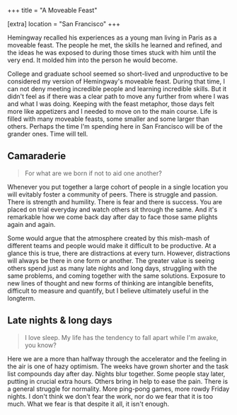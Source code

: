 +++
title = "A Moveable Feast"

[extra]
location = "San Francisco"
+++

Hemingway recalled his experiences as a young man living in Paris as a
moveable feast. The people he met, the skills he learned and refined, and
the ideas he was exposed to during those times stuck with him until the
very end. It molded him into the person he would become.

<!-- more -->

College and graduate school seemed so short-lived and unproductive to be
considered my version of Hemingway's moveable feast. During that time, I
can not deny meeting incredible people and learning incredible skills. But
it didn't feel as if there was a clear path to move any further from where
I was and what I was doing. Keeping with the feast metaphor, those days
felt more like appetizers and I needed to move on to the main course. Life
is filled with many moveable feasts, some smaller and some larger than
others. Perhaps the time I'm spending here in San Francisco will be of the
grander ones. Time will tell.


## Camaraderie

> For what are we born if not to aid one another?

Whenever you put together a large cohort of people in a single location you
will evitably foster a community of peers. There is struggle and passion.
There is strength and humility. There is fear and there is success. You are
placed on trial everyday and watch others sit through the same. And it's
remarkable how we come back day after day to face those same plights
again and again.

Some would argue that the atmosphere created by this mish-mash of different
teams and people would make it difficult to be productive. At a glance this
is true, there are distractions at every turn. However, distractions will
always be there in one form or another. The greater value is seeing others
spend just as many late nights and long days, struggling with the same
problems, and coming together with the same solutions. Exposure to new
lines of thought and new forms of thinking are intangible benefits,
difficult to measure and quantify, but I believe ultimately useful in the
longterm.


## Late nights & long days

> I love sleep.
> My life has the tendency to fall apart while I'm awake, you know?

Here we are a more than halfway through the accelerator and the feeling in
the air is one of hazy optimism. The weeks have grown shorter and the task
list compounds day after day. Nights blur together. Some people stay later,
putting in crucial extra hours. Others bring in help to ease the pain.
There is a general struggle for normality. More ping-pong games, more rowdy
Friday nights. I don't think we don't fear the work, nor do we fear that it
is too much. What we fear is that despite it all, it isn't enough.